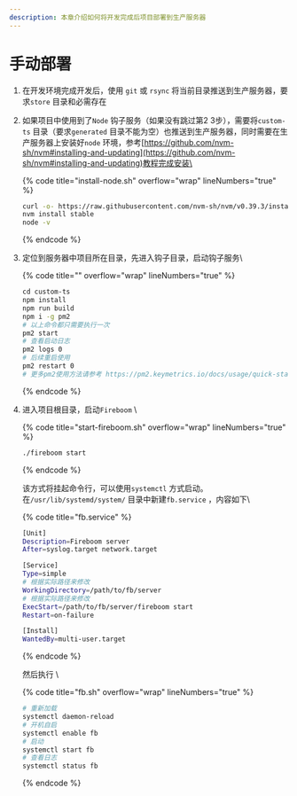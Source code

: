 ```yaml
---
description: 本章介绍如何将开发完成后项目部署到生产服务器
---
```


# 手动部署

1. 在开发环境完成开发后，使用 `git` 或 `rsync` 将当前目录推送到生产服务器，要求`store` 目录和必需存在
2.  如果项目中使用到了`Node` 钩子服务（如果没有跳过第2 3步），需要将`custom-ts` 目录（要求`generated` 目录不能为空）也推送到生产服务器，同时需要在生产服务器上安装好`node` 环境，参考[https://github.com/nvm-sh/nvm#installing-and-updating](https://github.com/nvm-sh/nvm#installing-and-updating)教程完成安装\


    {% code title="install-node.sh" overflow="wrap" lineNumbers="true" %}
    ```bash
    ‌curl -o- https://raw.githubusercontent.com/nvm-sh/nvm/v0.39.3/install.sh | bash
    nvm install stable
    node -v
    ```
    {% endcode %}
3.  定位到服务器中项目所在目录，先进入钩子目录，启动钩子服务\


    {% code title="" overflow="wrap" lineNumbers="true" %}
    ```bash
    ‌cd custom-ts
    npm install
    npm run build
    npm i -g pm2
    # 以上命令都只需要执行一次
    pm2 start
    # 查看启动日志
    pm2 logs 0
    # 后续重启使用
    pm2 restart 0
    # 更多pm2使用方法请参考 https://pm2.keymetrics.io/docs/usage/quick-start/
    ```
    {% endcode %}
4.  进入项目根目录，启动`Fireboom` \


    {% code title="start-fireboom.sh" overflow="wrap" lineNumbers="true" %}
    ```bash
    ‌./fireboom start

    ```
    {% endcode %}

    该方式将挂起命令行，可以使用`systemctl` 方式启动。在`/usr/lib/systemd/system/` 目录中新建`fb.service` ，内容如下\


    {% code title="fb.service" %}
    ```sh
    ‌[Unit]
    Description=Fireboom server
    After=syslog.target network.target

    [Service]
    Type=simple
    # 根据实际路径来修改
    WorkingDirectory=/path/to/fb/server
    # 根据实际路径来修改
    ExecStart=/path/to/fb/server/fireboom start
    Restart=on-failure

    [Install]
    WantedBy=multi-user.target
    ```
    {% endcode %}

    然后执行 \


    {% code title="fb.sh" overflow="wrap" lineNumbers="true" %}
    ```sh
    # 重新加载
    systemctl daemon-reload
    # 开机自启
    systemctl enable fb
    # 启动
    systemctl start fb
    # 查看日志
    systemctl status fb
    ```
    {% endcode %}

